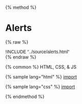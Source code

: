 
{% method %}
# Alerts
{% raw %}
<div class='styleguidebody'>
<style>
@import url('https://fonts.googleapis.com/css?family=Overpass:100,100i,200,200i,300,300i,400,400i,600,600i,700,700i,800,800i,900,900i&subset=latin-ext');
.styleguidebody {
  font-family: "Overpass", sans-serif;
}
</style>
!INCLUDE "../source/alerts.html"

</div>
{% endraw %}

{% common %}
HTML, CSS, & JS

{% sample lang="html" %}
[import](../source/alerts.html)


{% sample lang="css" %}
[import](../source/css/alerts.css)



{% endmethod %}
